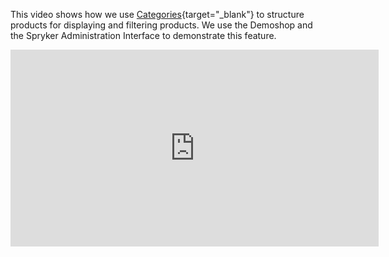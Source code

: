 This video shows how we use [Categories](https://documentation.spryker.com/v2/docs/category-management-201903){target="_blank"} to structure products for displaying and filtering products. We use the Demoshop and the Spryker Administration Interface to demonstrate this feature.

<iframe src="https://fast.wistia.net/embed/iframe/g3l3c7xt93" title="Category Management" allowtransparency="true" frameborder="0" scrolling="no" class="wistia_embed" name="wistia_embed" allowfullscreen="0" mozallowfullscreen="0" webkitallowfullscreen="0" oallowfullscreen="0" msallowfullscreen="0" width="589" height="315"></iframe>